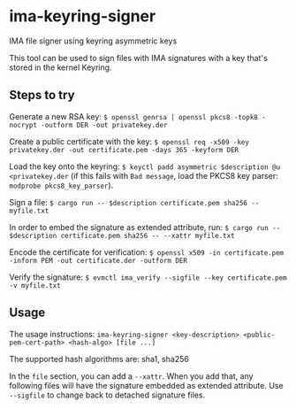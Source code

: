 # ima-keyring-signer
IMA file signer using keyring asymmetric keys

This tool can be used to sign files with IMA signatures with a key that's stored
in the kernel Keyring.

## Steps to try
Generate a new RSA key:
`$ openssl genrsa | openssl pkcs8 -topk8 -nocrypt -outform DER -out privatekey.der`

Create a public certificate with the key:
`$ openssl req -x509 -key privatekey.der -out certificate.pem -days 365 -keyform DER`

Load the key onto the keyring:
`$ keyctl padd asymmetric $description @u <privatekey.der`
(if this fails with `Bad message`, load the PKCS8 key parser: `modprobe pkcs8_key_parser`).

Sign a file:
`$ cargo run -- $description certificate.pem sha256 -- myfile.txt`

In order to embed the signature as extended attribute, run:
`$ cargo run -- $description certificate.pem sha256 -- --xattr myfile.txt`

Encode the certificate for verification:
`$ openssl x509 -in certificate.pem -inform PEM -out certificate.der -outform DER`

Verify the signature:
`$ evmctl ima_verify --sigfile --key certificate.pem -v myfile.txt`


## Usage
The usage instructions:
`ima-keyring-signer <key-description> <public-pem-cert-path> <hash-algo> [file ...]`

The supported hash algorithms are: sha1, sha256

In the `file` section, you can add a `--xattr`. When you add that, any following files will have the signature embedded as extended attribute.
Use `--sigfile` to change back to detached signature files.
